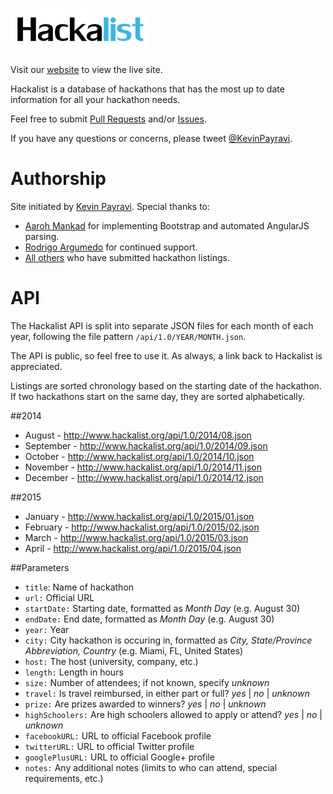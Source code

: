 ![hackalist-logo](images/logo.png)
=================================
Visit our [website](http://www.hackalist.org) to view the live site.

Hackalist is a database of hackathons that has the most up to date information for all your hackathon needs.

Feel free to submit [Pull Requests](http://github.com/Hackalist/Hackalist.github.io/pulls) and/or [Issues](http://github.com/Hackalist/Hackalist.github.io/issues).

If you have any questions or concerns, please tweet [@KevinPayravi](http://twitter.com/KevinPayravi).

Authorship
=================================
Site initiated by [Kevin Payravi](http://www.kevinpayravi.com/). Special thanks to:
* [Aaroh Mankad](https://github.com/aarohmankad) for implementing Bootstrap and automated AngularJS parsing.
* [Rodrigo Argumedo](https://github.com/rodrigoargumedo) for continued support.
* [All others](https://github.com/Hackalist/Hackalist.github.io/graphs/contributors) who have submitted hackathon listings.

API
=================================
The Hackalist API is split into separate JSON files for each month of each year, following the file pattern `/api/1.0/YEAR/MONTH.json`.

The API is public, so feel free to use it. As always, a link back to Hackalist is appreciated.

Listings are sorted chronology based on the starting date of the hackathon. If two hackathons start on the same day, they are sorted alphabetically.

##2014
* August - http://www.hackalist.org/api/1.0/2014/08.json
* September - http://www.hackalist.org/api/1.0/2014/09.json
* October - http://www.hackalist.org/api/1.0/2014/10.json
* November - http://www.hackalist.org/api/1.0/2014/11.json
* December - http://www.hackalist.org/api/1.0/2014/12.json


##2015
* January - http://www.hackalist.org/api/1.0/2015/01.json
* February - http://www.hackalist.org/api/1.0/2015/02.json
* March - http://www.hackalist.org/api/1.0/2015/03.json
* April - http://www.hackalist.org/api/1.0/2015/04.json

##Parameters
* `title`: Name of hackathon
* `url:` Official URL
* `startDate:` Starting date, formatted as *Month Day* (e.g. August 30)
* `endDate:` End date, formatted as *Month Day* (e.g. August 30)
* `year:` Year
* `city:` City hackathon is occuring in, formatted as *City, State/Province Abbreviation, Country* (e.g. Miami, FL, United States)
* `host:` The host (university, company, etc.)
* `length:` Length in hours
* `size:` Number of attendees; if not known, specify *unknown*
* `travel:` Is travel reimbursed, in either part or full? *yes* | *no* | *unknown*
* `prize:` Are prizes awarded to winners? *yes* | *no* | *unknown*
* `highSchoolers:` Are high schoolers allowed to apply or attend? *yes* | *no* | *unknown*
* `facebookURL:` URL to official Facebook profile
* `twitterURL:` URL to official Twitter profile
* `googlePlusURL:` URL to official Google+ profile
* `notes:` Any additional notes (limits to who can attend, special requirements, etc.)
